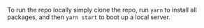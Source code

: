 To run the repo locally simply clone the repo, run `yarn` to install all packages, and then `yarn start` to boot up a local server.
